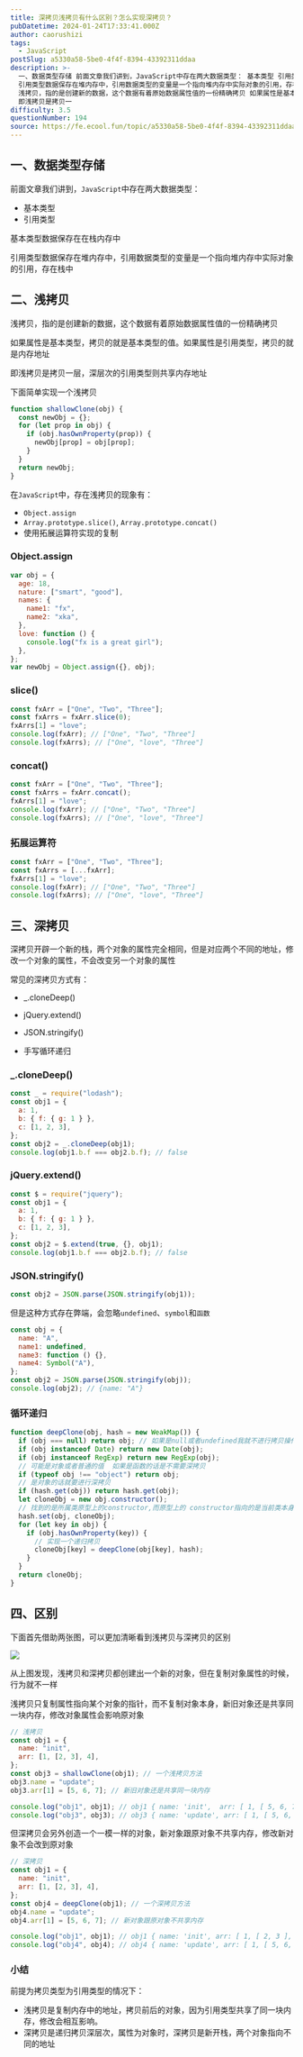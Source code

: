 ```yaml
---
title: 深拷贝浅拷贝有什么区别？怎么实现深拷贝？
pubDatetime: 2024-01-24T17:33:41.000Z
author: caorushizi
tags:
  - JavaScript
postSlug: a5330a58-5be0-4f4f-8394-43392311ddaa
description: >-
  一、数据类型存储 前面文章我们讲到，JavaScript中存在两大数据类型： 基本类型 引用类型 基本类型数据保存在在栈内存中
  引用类型数据保存在堆内存中，引用数据类型的变量是一个指向堆内存中实际对象的引用，存在栈中 二、浅拷贝
  浅拷贝，指的是创建新的数据，这个数据有着原始数据属性值的一份精确拷贝 如果属性是基本类型，拷贝的就是基本类型的值。如果属性是引用类型，拷贝的就是内存地址
  即浅拷贝是拷贝一
difficulty: 3.5
questionNumber: 194
source: https://fe.ecool.fun/topic/a5330a58-5be0-4f4f-8394-43392311ddaa
---
```


## 一、数据类型存储

前面文章我们讲到，`JavaScript`中存在两大数据类型：

- 基本类型
- 引用类型

基本类型数据保存在在栈内存中

引用类型数据保存在堆内存中，引用数据类型的变量是一个指向堆内存中实际对象的引用，存在栈中

## 二、浅拷贝

浅拷贝，指的是创建新的数据，这个数据有着原始数据属性值的一份精确拷贝

如果属性是基本类型，拷贝的就是基本类型的值。如果属性是引用类型，拷贝的就是内存地址

即浅拷贝是拷贝一层，深层次的引用类型则共享内存地址

下面简单实现一个浅拷贝

```js
function shallowClone(obj) {
  const newObj = {};
  for (let prop in obj) {
    if (obj.hasOwnProperty(prop)) {
      newObj[prop] = obj[prop];
    }
  }
  return newObj;
}
```

在`JavaScript`中，存在浅拷贝的现象有：

- `Object.assign`
- `Array.prototype.slice()`, `Array.prototype.concat()`
- 使用拓展运算符实现的复制

### Object.assign

```js
var obj = {
  age: 18,
  nature: ["smart", "good"],
  names: {
    name1: "fx",
    name2: "xka",
  },
  love: function () {
    console.log("fx is a great girl");
  },
};
var newObj = Object.assign({}, obj);
```

### slice()

```js
const fxArr = ["One", "Two", "Three"];
const fxArrs = fxArr.slice(0);
fxArrs[1] = "love";
console.log(fxArr); // ["One", "Two", "Three"]
console.log(fxArrs); // ["One", "love", "Three"]
```

### concat()

```js
const fxArr = ["One", "Two", "Three"];
const fxArrs = fxArr.concat();
fxArrs[1] = "love";
console.log(fxArr); // ["One", "Two", "Three"]
console.log(fxArrs); // ["One", "love", "Three"]
```

### 拓展运算符

```js
const fxArr = ["One", "Two", "Three"];
const fxArrs = [...fxArr];
fxArrs[1] = "love";
console.log(fxArr); // ["One", "Two", "Three"]
console.log(fxArrs); // ["One", "love", "Three"]
```

## 三、深拷贝

深拷贝开辟一个新的栈，两个对象的属性完全相同，但是对应两个不同的地址，修改一个对象的属性，不会改变另一个对象的属性

常见的深拷贝方式有：

- \_.cloneDeep()

- jQuery.extend()
- JSON.stringify()
- 手写循环递归

### \_.cloneDeep()

```js
const _ = require("lodash");
const obj1 = {
  a: 1,
  b: { f: { g: 1 } },
  c: [1, 2, 3],
};
const obj2 = _.cloneDeep(obj1);
console.log(obj1.b.f === obj2.b.f); // false
```

### jQuery.extend()

```js
const $ = require("jquery");
const obj1 = {
  a: 1,
  b: { f: { g: 1 } },
  c: [1, 2, 3],
};
const obj2 = $.extend(true, {}, obj1);
console.log(obj1.b.f === obj2.b.f); // false
```

### JSON.stringify()

```js
const obj2 = JSON.parse(JSON.stringify(obj1));
```

但是这种方式存在弊端，会忽略`undefined`、`symbol`和`函数`

```js
const obj = {
  name: "A",
  name1: undefined,
  name3: function () {},
  name4: Symbol("A"),
};
const obj2 = JSON.parse(JSON.stringify(obj));
console.log(obj2); // {name: "A"}
```

### 循环递归

```js
function deepClone(obj, hash = new WeakMap()) {
  if (obj === null) return obj; // 如果是null或者undefined我就不进行拷贝操作
  if (obj instanceof Date) return new Date(obj);
  if (obj instanceof RegExp) return new RegExp(obj);
  // 可能是对象或者普通的值  如果是函数的话是不需要深拷贝
  if (typeof obj !== "object") return obj;
  // 是对象的话就要进行深拷贝
  if (hash.get(obj)) return hash.get(obj);
  let cloneObj = new obj.constructor();
  // 找到的是所属类原型上的constructor,而原型上的 constructor指向的是当前类本身
  hash.set(obj, cloneObj);
  for (let key in obj) {
    if (obj.hasOwnProperty(key)) {
      // 实现一个递归拷贝
      cloneObj[key] = deepClone(obj[key], hash);
    }
  }
  return cloneObj;
}
```

## 四、区别

下面首先借助两张图，可以更加清晰看到浅拷贝与深拷贝的区别

![](https://static.ecool.fun//article/8252919d-2855-4ccd-9b2e-d64ce5c07be2.png)

从上图发现，浅拷贝和深拷贝都创建出一个新的对象，但在复制对象属性的时候，行为就不一样

浅拷贝只复制属性指向某个对象的指针，而不复制对象本身，新旧对象还是共享同一块内存，修改对象属性会影响原对象

```js
// 浅拷贝
const obj1 = {
  name: "init",
  arr: [1, [2, 3], 4],
};
const obj3 = shallowClone(obj1); // 一个浅拷贝方法
obj3.name = "update";
obj3.arr[1] = [5, 6, 7]; // 新旧对象还是共享同一块内存

console.log("obj1", obj1); // obj1 { name: 'init',  arr: [ 1, [ 5, 6, 7 ], 4 ] }
console.log("obj3", obj3); // obj3 { name: 'update', arr: [ 1, [ 5, 6, 7 ], 4 ] }
```

但深拷贝会另外创造一个一模一样的对象，新对象跟原对象不共享内存，修改新对象不会改到原对象

```js
// 深拷贝
const obj1 = {
  name: "init",
  arr: [1, [2, 3], 4],
};
const obj4 = deepClone(obj1); // 一个深拷贝方法
obj4.name = "update";
obj4.arr[1] = [5, 6, 7]; // 新对象跟原对象不共享内存

console.log("obj1", obj1); // obj1 { name: 'init', arr: [ 1, [ 2, 3 ], 4 ] }
console.log("obj4", obj4); // obj4 { name: 'update', arr: [ 1, [ 5, 6, 7 ], 4 ] }
```

### 小结

前提为拷贝类型为引用类型的情况下：

- 浅拷贝是复制内存中的地址，拷贝前后的对象，因为引用类型共享了同一块内存，修改会相互影响。
- 深拷贝是递归拷贝深层次，属性为对象时，深拷贝是新开栈，两个对象指向不同的地址
